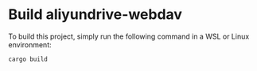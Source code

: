 # Build aliyundrive-webdav

To build this project, simply run the following command in a WSL or Linux environment:

```bash
cargo build
```